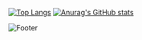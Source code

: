 [![Top Langs](https://github-readme-stats.vercel.app/api/top-langs/?username=artdumb&layout=compact)](https://github.com/artdumb/github-readme-stats) [![Anurag's GitHub stats](https://github-readme-stats.vercel.app/api?username=artdumb&hide=contribs,issues)](https://github.com/artdumb/github-readme-stats)


![Footer](https://capsule-render.vercel.app/api?type=waving&color=auto&height=200&section=footer)
